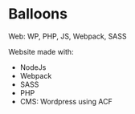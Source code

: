 # Balloons
Web: WP, PHP, JS, Webpack, SASS

Website made with:
- NodeJs
- Webpack
- SASS
- PHP
- CMS: Wordpress using ACF
